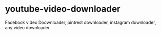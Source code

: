 # youtube-video-downloader
Facebook video Doownloader, pintrest downloader, instagram downloader, any video downloader
